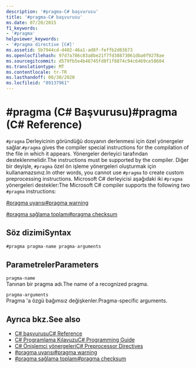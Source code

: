 ```yaml
---
description: '#pragma-C# başvurusu'
title: '#pragma-C# başvurusu'
ms.date: 07/20/2015
f1_keywords:
- '#pragma'
helpviewer_keywords:
- '#pragma directive [C#]'
ms.assetid: 5b7944cd-d402-46a1-ad8f-feffb2d83673
ms.openlocfilehash: 97d7a786c83a8be21f7fd38873061dba0f9278ae
ms.sourcegitcommit: d579fb5e4b46745fd0f1f8874c94c6469ce58604
ms.translationtype: MT
ms.contentlocale: tr-TR
ms.lasthandoff: 08/30/2020
ms.locfileid: "89137961"
---
```

# <a name="pragma-c-reference"></a><span data-ttu-id="1f359-103">#pragma (C# Başvurusu)</span><span class="sxs-lookup"><span data-stu-id="1f359-103">#pragma (C# Reference)</span></span>
<span data-ttu-id="1f359-104">`#pragma` Derleyicinin göründüğü dosyanın derlenmesi için özel yönergeler sağlar.</span><span class="sxs-lookup"><span data-stu-id="1f359-104">`#pragma` gives the compiler special instructions for the compilation of the file in which it appears.</span></span> <span data-ttu-id="1f359-105">Yönergeler derleyici tarafından desteklenmelidir.</span><span class="sxs-lookup"><span data-stu-id="1f359-105">The instructions must be supported by the compiler.</span></span> <span data-ttu-id="1f359-106">Diğer bir deyişle, `#pragma` özel ön işleme yönergeleri oluşturmak için kullanamazsınız.</span><span class="sxs-lookup"><span data-stu-id="1f359-106">In other words, you cannot use `#pragma` to create custom preprocessing instructions.</span></span> <span data-ttu-id="1f359-107">Microsoft C# derleyicisi aşağıdaki iki `#pragma` yönergeleri destekler:</span><span class="sxs-lookup"><span data-stu-id="1f359-107">The Microsoft C# compiler supports the following two `#pragma` instructions:</span></span>  
  
 [<span data-ttu-id="1f359-108">#pragma uyarısı</span><span class="sxs-lookup"><span data-stu-id="1f359-108">#pragma warning</span></span>](./preprocessor-pragma-warning.md)  
  
 [<span data-ttu-id="1f359-109">#pragma sağlama toplamı</span><span class="sxs-lookup"><span data-stu-id="1f359-109">#pragma checksum</span></span>](./preprocessor-pragma-checksum.md)  
  
## <a name="syntax"></a><span data-ttu-id="1f359-110">Söz dizimi</span><span class="sxs-lookup"><span data-stu-id="1f359-110">Syntax</span></span>  
  
```csharp
#pragma pragma-name pragma-arguments  
```  
  
## <a name="parameters"></a><span data-ttu-id="1f359-111">Parametreler</span><span class="sxs-lookup"><span data-stu-id="1f359-111">Parameters</span></span>  
 `pragma-name`  
 <span data-ttu-id="1f359-112">Tanınan bir pragma adı.</span><span class="sxs-lookup"><span data-stu-id="1f359-112">The name of a recognized pragma.</span></span>  
  
 `pragma-arguments`  
 <span data-ttu-id="1f359-113">Pragma 'a özgü bağımsız değişkenler.</span><span class="sxs-lookup"><span data-stu-id="1f359-113">Pragma-specific arguments.</span></span>  
  
## <a name="see-also"></a><span data-ttu-id="1f359-114">Ayrıca bkz.</span><span class="sxs-lookup"><span data-stu-id="1f359-114">See also</span></span>

- [<span data-ttu-id="1f359-115">C# başvurusu</span><span class="sxs-lookup"><span data-stu-id="1f359-115">C# Reference</span></span>](../index.md)
- [<span data-ttu-id="1f359-116">C# Programlama Kılavuzu</span><span class="sxs-lookup"><span data-stu-id="1f359-116">C# Programming Guide</span></span>](../../programming-guide/index.md)
- [<span data-ttu-id="1f359-117">C# Önişlemci yönergeleri</span><span class="sxs-lookup"><span data-stu-id="1f359-117">C# Preprocessor Directives</span></span>](./index.md)
- [<span data-ttu-id="1f359-118">#pragma uyarısı</span><span class="sxs-lookup"><span data-stu-id="1f359-118">#pragma warning</span></span>](./preprocessor-pragma-warning.md)
- [<span data-ttu-id="1f359-119">#pragma sağlama toplamı</span><span class="sxs-lookup"><span data-stu-id="1f359-119">#pragma checksum</span></span>](./preprocessor-pragma-checksum.md)
